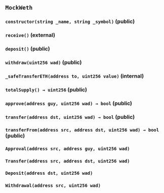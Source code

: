 ## `MockWeth`






### `constructor(string _name, string _symbol)` (public)





### `receive()` (external)





### `deposit()` (public)





### `withdraw(uint256 wad)` (public)





### `_safeTransferETH(address to, uint256 value)` (internal)





### `totalSupply() → uint256` (public)





### `approve(address guy, uint256 wad) → bool` (public)





### `transfer(address dst, uint256 wad) → bool` (public)





### `transferFrom(address src, address dst, uint256 wad) → bool` (public)






### `Approval(address src, address guy, uint256 wad)`





### `Transfer(address src, address dst, uint256 wad)`





### `Deposit(address dst, uint256 wad)`





### `Withdrawal(address src, uint256 wad)`







